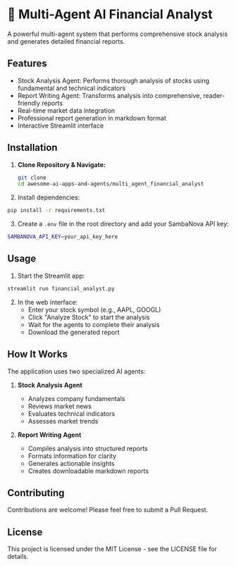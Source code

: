 # 🎯 Multi-Agent AI Financial Analyst

A powerful multi-agent system that performs comprehensive stock analysis and generates detailed financial reports.

## Features

- Stock Analysis Agent: Performs thorough analysis of stocks using fundamental and technical indicators
- Report Writing Agent: Transforms analysis into comprehensive, reader-friendly reports
- Real-time market data integration
- Professional report generation in markdown format
- Interactive Streamlit interface

## Installation

1.  **Clone Repository & Navigate:**
    ```bash
    git clone 
    cd awesome-ai-apps-and-agents/multi_agent_financial_analyst
    ```

2. Install dependencies:
```bash
pip install -r requirements.txt
```

3. Create a `.env` file in the root directory and add your SambaNova API key:
```bash
SAMBANOVA_API_KEY=your_api_key_here
```

## Usage

1. Start the Streamlit app:
```bash
streamlit run financial_analyst.py
```

2. In the web interface:
   - Enter your stock symbol (e.g., AAPL, GOOGL)
   - Click "Analyze Stock" to start the analysis
   - Wait for the agents to complete their analysis
   - Download the generated report

## How It Works

The application uses two specialized AI agents:

1. **Stock Analysis Agent**
   - Analyzes company fundamentals
   - Reviews market news
   - Evaluates technical indicators
   - Assesses market trends

2. **Report Writing Agent**
   - Compiles analysis into structured reports
   - Formats information for clarity
   - Generates actionable insights
   - Creates downloadable markdown reports

## Contributing

Contributions are welcome! Please feel free to submit a Pull Request.

## License

This project is licensed under the MIT License - see the LICENSE file for details. 
